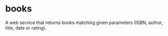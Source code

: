 books
=====

A web service that returns books matching given parameters (ISBN, author, title, date or rating).
